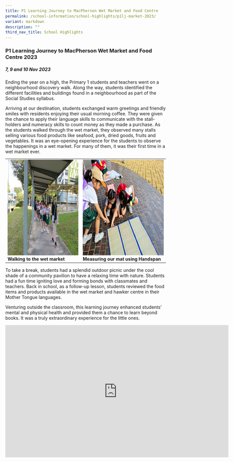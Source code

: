 ```yaml
---
title: P1 Learning Journey to MacPherson Wet Market and Food Centre
permalink: /school-information/school-highlights/p1lj-market-2023/
variant: markdown
description: ""
third_nav_title: School Highlights
---
```

### P1 Learning Journey to MacPherson Wet Market and Food Centre 2023

##### 7, 9 and 10 Nov 2023

Ending the year on a high, the Primary 1 students and teachers went on a neighbourhood discovery walk. Along the way, students identified the different facilities and buildings found in a neighbourhood as part of the Social Studies syllabus.  

Arriving at our destination, students exchanged warm greetings and friendly smiles with residents enjoying their usual morning coffee. They were given the chance to apply their language skills to communicate with the stall-holders and numeracy skills to count money as they made a purchase. As the students walked through the wet market, they observed many stalls selling various food products like seafood, pork, dried goods, fruits and vegetables. It was an eye-opening experience for the students to observe the happenings in a wet market. For many of them, it was their first time in a wet market ever. 

<table>
<tbody><tr>
		<td><img alt="p1ljmarket01" src="/images/P1%20LJ%20MacPherson%20market%202023/Walking_carefully_to_the_market.JPG" style="width:450px;height:300px;"><b>Walking to the wet market</b></td>
		<td><img alt="p1ljmarket02" src="/images/P1%20LJ%20MacPherson%20market%202023/Measuring_Our_Mat_Using_Handspan.jpg" style="width:450px;height:300px;"><b>Measuring our mat using Handspan</b></td>
</tr></tbody></table>

To take a break, students had a splendid outdoor picnic under the cool shade of a community pavilion to have a relaxing time with nature. Students had a fun time igniting love and forming bonds with classmates and teachers. Back in school, as a follow-up lesson, students reviewed the food items and products available in the wet market and hawker centre in their Mother Tongue languages.

Venturing outside the classroom, this learning journey enhanced students’ mental and physical health and provided them a chance to learn beyond books. It was a truly extraordinary experience for the little ones. 

<center><iframe allowfullscreen="" allow="accelerometer; autoplay; clipboard-write; encrypted-media; gyroscope; picture-in-picture; web-share" frameborder="0" title="YouTube video player" src="https://www.youtube.com/embed/stlctuSy5ZQ?si=yQ9ZNRhLAlWlG6Tu" height="415" width="700"></iframe></center>